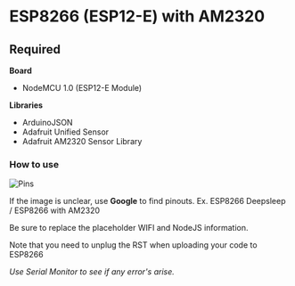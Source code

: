 # ESP8266 (ESP12-E) with AM2320

## Required

**Board**
* NodeMCU 1.0 (ESP12-E Module)

**Libraries**
* ArduinoJSON
* Adafruit Unified Sensor
* Adafruit AM2320 Sensor Library

### How to use

![Pins](https://i.imgur.com/nPyen31.jpg)

If the image is unclear, use **Google** to find pinouts. Ex. ESP8266 Deepsleep / ESP8266 with AM2320

Be sure to replace the placeholder WIFI and NodeJS information.

Note that you need to unplug the RST when uploading your code to ESP8266

*Use Serial Monitor to see if any error's arise.*
